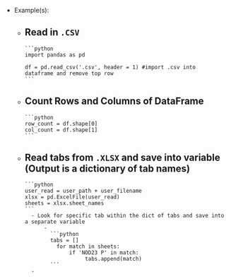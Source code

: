 - Example(s):
	- Read in `.CSV`
		-
		  ```python
		  import pandas as pd
		  
		  df = pd.read_csv('.csv', header = 1) #import .csv into dataframe and remove top row
		  ```
	- Count Rows and Columns of DataFrame
		-
		  ```python
		  row_count = df.shape[0]
		  col_count = df.shape[1]
		  ```
	- Read tabs from `.XLSX` and save into variable (Output is a dictionary of tab names)
		-
		  ```python
		  user_read = user_path + user_filename
		  xlsx = pd.ExcelFile(user_read)
		  sheets = xlsx.sheet_names
		  ```
			- Look for specific tab within the dict of tabs and save into a separate variable
				-
				  ```python
				  tabs = []
				    for match in sheets:
				        if 'NOD23 P' in match:
				             tabs.append(match)
				  ```
			-